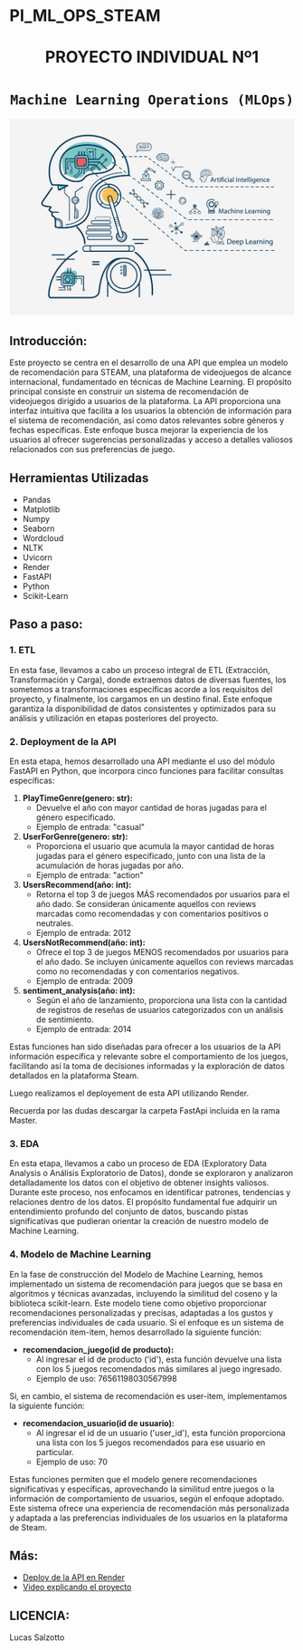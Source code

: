 # PI_ML_OPS_STEAM
# <h1 align=center> **PROYECTO INDIVIDUAL Nº1** </h1>

# <h1 align=center>**`Machine Learning Operations (MLOps)`**</h1>

<p align=center><img src="portada.jpg"><p>

## **Introducción:**
Este proyecto se centra en el desarrollo de una API que emplea un modelo de recomendación para STEAM, una plataforma de videojuegos de alcance internacional, fundamentado en técnicas de Machine Learning. El propósito principal consiste en construir un sistema de recomendación de videojuegos dirigido a usuarios de la plataforma. La API proporciona una interfaz intuitiva que facilita a los usuarios la obtención de información para el sistema de recomendación, así como datos relevantes sobre géneros y fechas específicas. Este enfoque busca mejorar la experiencia de los usuarios al ofrecer sugerencias personalizadas y acceso a detalles valiosos relacionados con sus preferencias de juego.

## **Herramientas Utilizadas**
+ Pandas
+ Matplotlib
+ Numpy
+ Seaborn
+ Wordcloud
+ NLTK
+ Uvicorn
+ Render
+ FastAPI
+ Python
+ Scikit-Learn

## **Paso a paso:**
### 1. ETL
En esta fase, llevamos a cabo un proceso integral de ETL (Extracción, Transformación y Carga), donde extraemos datos de diversas fuentes, los sometemos a transformaciones específicas acorde a los requisitos del proyecto, y finalmente, los cargamos en un destino final. Este enfoque garantiza la disponibilidad de datos consistentes y optimizados para su análisis y utilización en etapas posteriores del proyecto.
### 2. Deployment de la API
En esta etapa, hemos desarrollado una API mediante el uso del módulo FastAPI en Python, que incorpora cinco funciones para facilitar consultas específicas:
1. **PlayTimeGenre(genero: str):**
   - Devuelve el año con mayor cantidad de horas jugadas para el género especificado.
   - Ejemplo de entrada: "casual"
2. **UserForGenre(genero: str):**
   - Proporciona el usuario que acumula la mayor cantidad de horas jugadas para el género especificado, junto con una lista de la acumulación de horas jugadas por año.
   - Ejemplo de entrada: "action"
3. **UsersRecommend(año: int):**
   - Retorna el top 3 de juegos MÁS recomendados por usuarios para el año dado. Se consideran únicamente aquellos con reviews marcadas como recomendadas y con comentarios positivos o neutrales.
   - Ejemplo de entrada: 2012
4. **UsersNotRecommend(año: int):**
   - Ofrece el top 3 de juegos MENOS recomendados por usuarios para el año dado. Se incluyen únicamente aquellos con reviews marcadas como no recomendadas y con comentarios negativos.
   - Ejemplo de entrada: 2009
5. **sentiment_analysis(año: int):**
   - Según el año de lanzamiento, proporciona una lista con la cantidad de registros de reseñas de usuarios categorizados con un análisis de sentimiento.
   - Ejemplo de entrada: 2014

Estas funciones han sido diseñadas para ofrecer a los usuarios de la API información específica y relevante sobre el comportamiento de los juegos, facilitando así la toma de decisiones informadas y la exploración de datos detallados en la plataforma Steam.

Luego realizamos el deployement de esta API utilizando Render.

Recuerda por las dudas descargar la carpeta FastApi incluida en la rama Master.

### 3. EDA
En esta etapa, llevamos a cabo un proceso de EDA (Exploratory Data Analysis o Análisis Exploratorio de Datos), donde se exploraron y analizaron detalladamente los datos con el objetivo de obtener insights valiosos. Durante este proceso, nos enfocamos en identificar patrones, tendencias y relaciones dentro de los datos. El propósito fundamental fue adquirir un entendimiento profundo del conjunto de datos, buscando pistas significativas que pudieran orientar la creación de nuestro modelo de Machine Learning.
### 4. Modelo de Machine Learning
En la fase de construcción del Modelo de Machine Learning, hemos implementado un sistema de recomendación para juegos que se basa en algoritmos y técnicas avanzadas, incluyendo la similitud del coseno y la biblioteca scikit-learn. Este modelo tiene como objetivo proporcionar recomendaciones personalizadas y precisas, adaptadas a los gustos y preferencias individuales de cada usuario.
Si el enfoque es un sistema de recomendación item-item, hemos desarrollado la siguiente función:
- **recomendacion_juego(id de producto):**
  - Al ingresar el id de producto ('id'), esta función devuelve una lista con los 5 juegos recomendados más similares al juego ingresado.
  -  Ejemplo de uso: 76561198030567998
  
Si, en cambio, el sistema de recomendación es user-item, implementamos la siguiente función:

- **recomendacion_usuario(id de usuario):**
  - Al ingresar el id de un usuario ('user_id'), esta función proporciona una lista con los 5 juegos recomendados para ese usuario en particular.
  - Ejemplo de uso: 70
    
Estas funciones permiten que el modelo genere recomendaciones significativas y específicas, aprovechando la similitud entre juegos o la información de comportamiento de usuarios, según el enfoque adoptado. Este sistema ofrece una experiencia de recomendación más personalizada y adaptada a las preferencias individuales de los usuarios en la plataforma de Steam.
## **Más:**
- [Deploy de la API en Render](https://deploy-api-steam.onrender.com)
- [Video explicando el proyecto](https://www.youtube.com/watch?v=yNzYl2HeNfU)
## **LICENCIA:**
Lucas Salzotto
